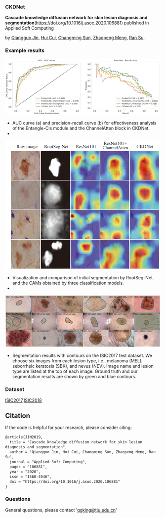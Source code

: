 ### CKDNet

**Cascade knowledge diffusion network for skin lesion diagnosis and segmentation**(https://doi.org/10.1016/j.asoc.2020.106881) published in Applied Soft Computing

by [Qiangguo Jin](https://scholar.google.com/citations?user=USoKG48AAAAJ), [Hui Cui](https://scholars.latrobe.edu.au/display/lcui), [Changming Sun](https://vision-cdc.csiro.au/changming.sun/), [Zhaopeng Meng](http://cic.tju.edu.cn/info/1170/2451.htm), [Ran Su](http://www.escience.cn/people/suran/index.html). 

### Example results  

![](results/cls_res.png)
- AUC curve (a) and precision-recall curve (b) for effectiveness analysis of the Entangle-Cls module and the ChannelAtten block in
CKDNet.
- 
![](results/cls_res1.png)
- Visualization and comparison of initial segmentation by RootSeg-Net and the CAMs obtained by three classification models.
- 
![](results/seg_res.png)
- Segmentation results with contours on the ISIC2017 test dataset. We choose six images from each lesion type, i.e., melanoma (MEL),
seborrheic keratosis (SBK), and nevus (NEV). Image name and lesion type are listed at the top of each image. Ground truth and our segmentation
results are shown by green and blue contours.


### Dataset
[ISIC2017](https://challenge.isic-archive.com/landing/2017),[ISIC2018](https://challenge.isic-archive.com/landing/2018)

## Citation

If the code is helpful for your research, please consider citing:

  ```shell
  @article{JIN2019,
    title = "Cascade knowledge diffusion network for skin lesion diagnosis and segmentation",
    author = "Qiangguo Jin, Hui Cui, Changming Sun, Zhaopeng Meng, Ran Su",
    journal = "Applied Soft Computing",
    pages = "106881",
    year = "2020",
    issn = "1568-4946",
    doi = "https://doi.org/10.1016/j.asoc.2020.106881"
  }

  ```


### Questions

General questions, please contact 'qgking@tju.edu.cn'
